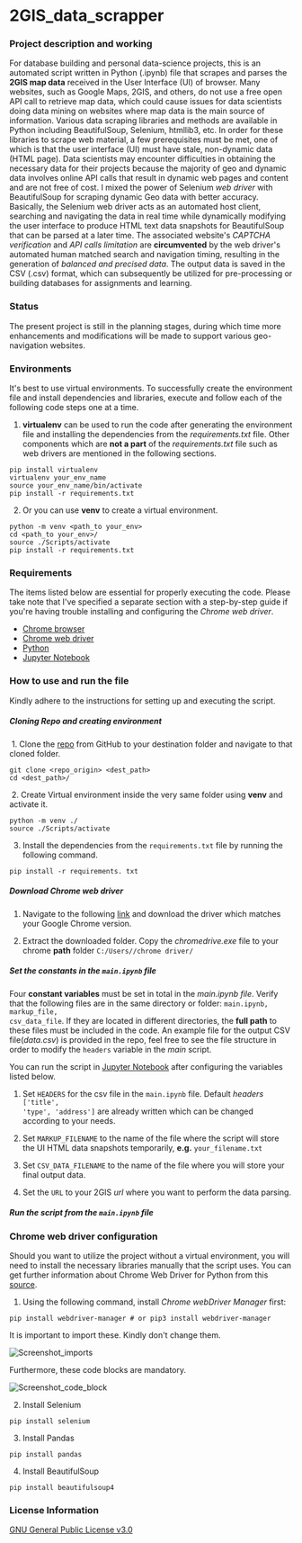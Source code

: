 # 2GIS_data_scrapper

### Project description and working

For database building and personal data-science projects, this is an automated script written in Python (.ipynb) file that scrapes and parses the **2GIS map data** received in the User Interface (UI) of browser. Many websites, such as Google Maps, 2GIS, and others, do not use a free open API call to retrieve map data, which could cause issues for data scientists doing data mining on websites where map data is the main source of information. Various data scraping libraries and methods are available in Python including BeautifulSoup, Selenium, htmllib3, etc. In order for these libraries to scrape web material, a few prerequisites must be met, one of which is that the user interface (UI) must have stale, non-dynamic data (HTML page). Data scientists may encounter difficulties in obtaining the necessary data for their projects because the majority of geo and dynamic data involves online API calls that result in dynamic web pages and content and are not free of cost. I mixed the power of Selenium *web driver* with BeautifulSoup for scraping dynamic Geo data with better accuracy. Basically, the Selenium web driver acts as an automated host client, searching and navigating the data in real time while dynamically modifying the user interface to produce HTML text data snapshots for BeautifulSoup that can be parsed at a later time. The associated website's *CAPTCHA verification* and *API calls limitation* are **circumvented** by the web driver's automated human matched search and navigation timing, resulting in the generation of *balanced and precised data*. The output data is saved in the CSV (.csv) format, which can subsequently be utilized for pre-processing or building databases for assignments and learning.

### Status

The present project is still in the planning stages, during which time more enhancements and modifications will be made to support various geo-navigation websites.

### Environments

It's best to use virtual environments. To successfully create the environment file and install dependencies and libraries, execute and follow each of the following code steps one at a time. 

1. **virtualenv** can be used to run the code after generating the environment file and installing the dependencies from the *requirements.txt* file. Other components which are **not a part** of the *requirements.txt* file such as web drivers are mentioned in the following sections.

```
pip install virtualenv
virtualenv your_env_name
source your_env_name/bin/activate
pip install -r requirements.txt
```

2. Or you can use **venv** to create a virtual environment.

```
python -m venv <path_to your_env>
cd <path_to your_env>/
source ./Scripts/activate
pip install -r requirements.txt
```

### Requirements

The items listed below are essential for properly executing the code. Please take note that I've specified a separate section with a step-by-step guide if you're having trouble installing and configuring the *Chrome web driver*.

- [Chrome browser](https://www.google.com/chrome/?brand=YTUH&gclid=CjwKCAiA9dGqBhAqEiwAmRpTC5tpn7r1ZsmaprDlSZnRaMTgMAlk3hIVAhXEvt-nOnOJo-IlgFab9hoCPugQAvD_BwE&gclsrc=aw.ds)
- [Chrome web driver](https://chromedriver.chromium.org/downloads)
- [Python](https://www.python.org/downloads/) 
- [Jupyter Notebook](https://jupyter.org/install) 

### How to use and run the file

Kindly adhere to the instructions for setting up and executing the script.

##### Cloning Repo and creating environment

​	1. Clone the [repo](https://github.com/iqbalmdkaify/2GIS-data-scrapper.git) from GitHub to your destination folder and navigate to that cloned folder.

```
git clone <repo_origin> <dest_path>
cd <dest_path>/
```

​	2. Create Virtual environment inside the very same folder using **venv** and activate it.

```
python -m venv ./
source ./Scripts/activate
```

3. Install the dependencies from the <code>requirements.txt</code> file by running the following command.

```
pip install -r requirements. txt
```

##### Download Chrome web driver

1. Navigate to the following [link](https://chromedriver.chromium.org/downloads) and download the driver which matches your Google Chrome version.

2. Extract the downloaded folder. Copy the *chromedrive.exe* file to your chrome **path** folder <code>C:/Users/<username>/chrome driver/</code> 

##### Set the constants in the <code>main.ipynb</code> file

Four **constant variables** must be set in total in the *main.ipynb file*. Verify that the following files are in the same directory or folder: <code>main.ipynb, markup_file, csv_data_file</code>. If they are located in different directories, the **full path** to these files must be included in the code. An example file for the output CSV file(_data.csv_) is provided in the repo, feel free to see the file structure in order to modify the <code>headers</code> variable in the _main_ script.

You can run the script in [Jupyter Notebook](https://jupyter.org/install) after configuring the variables listed below.

1. Set <code>HEADERS</code> for the csv file in the <code>main.ipynb</code> file. Default *headers* <code>['title', 'type', 'address']</code> are already written which can be changed according to your needs.

2. Set <code>MARKUP_FILENAME</code> to the name of the file where the script will store the UI HTML data snapshots temporarily, **e.g.** <code>your_filename.txt</code> 

3. Set <code>CSV_DATA_FILENAME</code> to the name of the file where you will store your final output data.

4. Set the <code>URL</code> to your 2GIS *url* where you want to perform the data parsing.

##### Run the script from the <code>main.ipynb</code> file

### Chrome web driver configuration

Should you want to utilize the project without a virtual environment, you will need to install the necessary libraries manually that the script uses. You can get further information about Chrome Web Driver for Python from this [source](https://reflect.run/articles/installing-chromedriver-and-python-selenium/).

1. Using the following command, install *Chrome webDriver Manager* first:

```
pip install webdriver-manager # or pip3 install webdriver-manager
```

It is important to import these. Kindly don't change them.

![Screenshot_imports](https://github.com/iqbalmdkaify/2GIS-data-scrapper/blob/main/images/capture_20231115154824785.bmp)

Furthermore, these code blocks are mandatory.

![Screenshot_code_block](https://github.com/iqbalmdkaify/2GIS-data-scrapper/blob/main/images/capture_20231115154838058.bmp)

2. Install Selenium

```
pip install selenium
```

3. Install Pandas

```
pip install pandas
```

4. Install BeautifulSoup

```
pip install beautifulsoup4
```

### License Information

[GNU General Public License v3.0](https://choosealicense.com/licenses/gpl-3.0/) 
